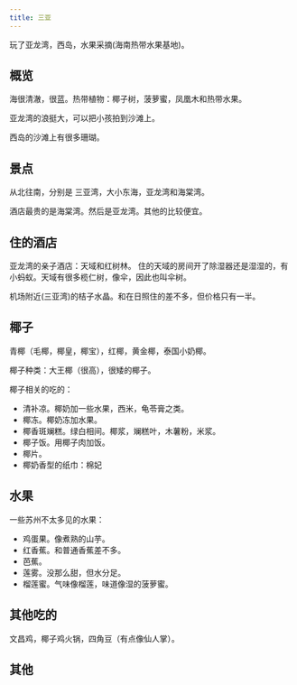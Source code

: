 ```yaml
---
title: 三亚
---
```


玩了亚龙湾，西岛，水果采摘(海南热带水果基地)。

## 概览
海很清澈，很蓝。热带植物：椰子树，菠萝蜜，凤凰木和热带水果。

亚龙湾的浪挺大，可以把小孩拍到沙滩上。

西岛的沙滩上有很多珊瑚。

## 景点
从北往南，分别是 三亚湾，大小东海，亚龙湾和海棠湾。

酒店最贵的是海棠湾。然后是亚龙湾。其他的比较便宜。

## 住的酒店
亚龙湾的亲子酒店：天域和红树林。
住的天域的房间开了除湿器还是湿湿的，有小蚂蚁。天域有很多榄仁树，像伞，因此也叫伞树。

机场附近(三亚湾)的桔子水晶。和在日照住的差不多，但价格只有一半。

## 椰子
青椰（毛椰，椰皇，椰宝），红椰，黄金椰，泰国小奶椰。

椰子种类：大王椰（很高），很矮的椰子。

椰子相关的吃的：
* 清补凉。椰奶加一些水果，西米，龟苓膏之类。
* 椰冻。椰奶冻加水果。
* 椰香斑斓糕。绿白相间。椰浆，斓糕叶，木薯粉，米浆。
* 椰子饭。用椰子肉加饭。
* 椰片。
* 椰奶香型的纸巾：棉妃

## 水果
一些苏州不太多见的水果：
* 鸡蛋果。像煮熟的山芋。
* 红香蕉。和普通香蕉差不多。
* 芭蕉。
* 莲雾。没那么甜，但水分足。
* 榴莲蜜。气味像榴莲，味道像湿的菠萝蜜。

## 其他吃的
文昌鸡，椰子鸡火锅，四角豆（有点像仙人掌）。

## 其他
